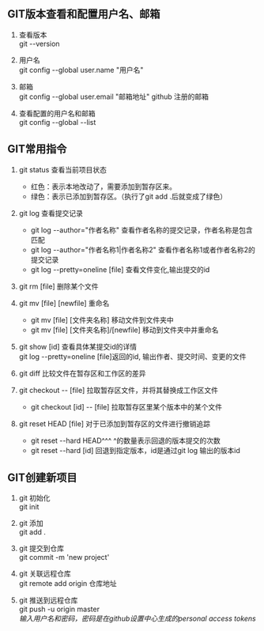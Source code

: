 ## GIT版本查看和配置用户名、邮箱

1. 查看版本  
git --version

2. 用户名  
git config --global user.name "用户名"

3. 邮箱  
git config --global user.email "邮箱地址"  github 注册的邮箱

4. 查看配置的用户名和邮箱  
git config --global --list



## GIT常用指令

1. git status 查看当前项目状态  
	- 红色：表示本地改动了，需要添加到暂存区来。
	- 绿色：表示已添加到暂存区。（执行了git add .后就变成了绿色）  

2. git log 查看提交记录  
	- git log --author="作者名称"              查看作者名称的提交记录，作者名称是包含匹配  
	- git log --author="作者名称1|作者名称2"    查看作者名称1或者作者名称2的提交记录  
	- git log --pretty=oneline [file]         查看文件变化,输出提交的id
3. git rm [file] 删除某个文件  

4. git mv [file] [newfile]                    重命名  
	- git mv [file] [文件夹名称]               移动文件到文件夹中  
	- git mv [file] [文件夹名称]/[newfile]     移动到文件夹中并重命名 

5. git show [id]                             查看具体某提交id的详情                             
    git log --pretty=oneline [file]返回的id, 输出作者、提交时间、变更的文件

6. git diff          比较文件在暂存区和工作区的差异  

7. git checkout -- [file]            拉取暂存区文件，并将其替换成工作区文件  
	- git checkout [id] -- [file]    拉取暂存区里某个版本中的某个文件 

8. git reset HEAD [file]        对于已添加到暂存区的文件进行撤销追踪  
	- git reset --hard HEAD^^^  ^的数量表示回退的版本提交的次数  
	- git reset --hard [id]     回退到指定版本，id是通过git log 输出的版本id




## GIT创建新项目

1. git 初始化  
git init

2. git 添加  
git add .

3. git 提交到仓库  
git commit -m 'new project'

4. git 关联远程仓库  
git remote add origin 仓库地址

5. git 推送到远程仓库  
git push -u origin master  
*输入用户名和密码，密码是在github设置中心生成的personal access tokens*


